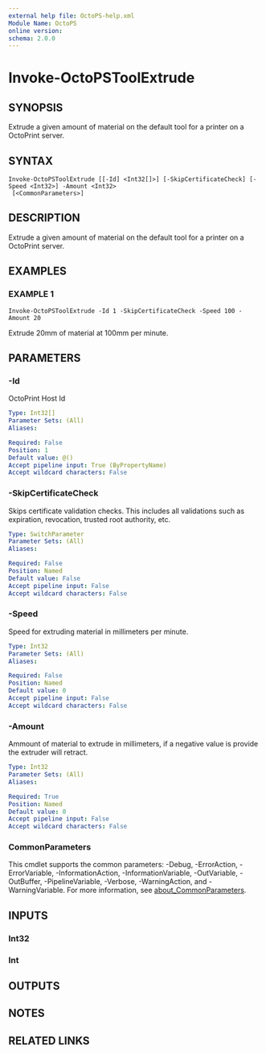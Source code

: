 ```yaml
---
external help file: OctoPS-help.xml
Module Name: OctoPS
online version:
schema: 2.0.0
---
```


# Invoke-OctoPSToolExtrude

## SYNOPSIS
Extrude a given amount of material on the default tool for a printer on a OctoPrint server.

## SYNTAX

```
Invoke-OctoPSToolExtrude [[-Id] <Int32[]>] [-SkipCertificateCheck] [-Speed <Int32>] -Amount <Int32>
 [<CommonParameters>]
```

## DESCRIPTION
Extrude a given amount of material on the default tool for a printer on a OctoPrint server.

## EXAMPLES

### EXAMPLE 1
```
Invoke-OctoPSToolExtrude -Id 1 -SkipCertificateCheck -Speed 100 -Amount 20
```

Extrude 20mm of material at 100mm per minute.

## PARAMETERS

### -Id
OctoPrint Host Id

```yaml
Type: Int32[]
Parameter Sets: (All)
Aliases:

Required: False
Position: 1
Default value: @()
Accept pipeline input: True (ByPropertyName)
Accept wildcard characters: False
```

### -SkipCertificateCheck
Skips certificate validation checks.
This includes all validations such as expiration, revocation, trusted root authority, etc.

```yaml
Type: SwitchParameter
Parameter Sets: (All)
Aliases:

Required: False
Position: Named
Default value: False
Accept pipeline input: False
Accept wildcard characters: False
```

### -Speed
Speed for extruding material in millimeters per minute.

```yaml
Type: Int32
Parameter Sets: (All)
Aliases:

Required: False
Position: Named
Default value: 0
Accept pipeline input: False
Accept wildcard characters: False
```

### -Amount
Ammount of material to extrude in millimeters, if a negative value is provide the extruder will retract.

```yaml
Type: Int32
Parameter Sets: (All)
Aliases:

Required: True
Position: Named
Default value: 0
Accept pipeline input: False
Accept wildcard characters: False
```

### CommonParameters
This cmdlet supports the common parameters: -Debug, -ErrorAction, -ErrorVariable, -InformationAction, -InformationVariable, -OutVariable, -OutBuffer, -PipelineVariable, -Verbose, -WarningAction, and -WarningVariable. For more information, see [about_CommonParameters](http://go.microsoft.com/fwlink/?LinkID=113216).

## INPUTS

### Int32
### Int
## OUTPUTS

## NOTES

## RELATED LINKS
